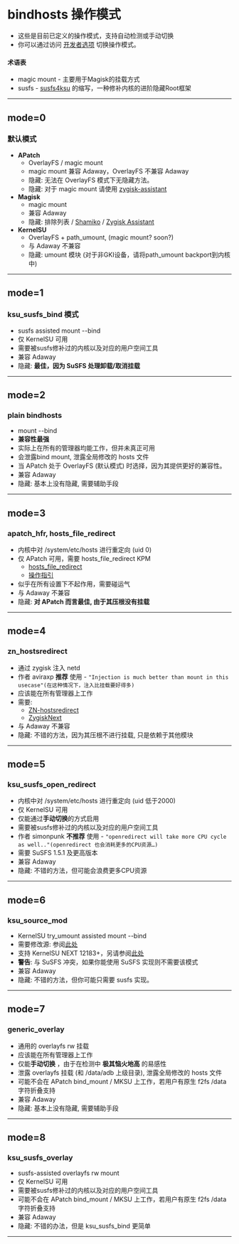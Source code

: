 # bindhosts 操作模式
- 这些是目前已定义的操作模式，支持自动检测或手动切换
- 你可以通过访问 [开发者选项](https://github.com/bindhosts/bindhosts/issues/10#issue-2703531116) 切换操作模式。

#### 术语表
 - magic mount - 主要用于Magisk的挂载方式
 - susfs - [susfs4ksu](https://gitlab.com/simonpunk/susfs4ksu) 的缩写，一种修补内核的进阶隐藏Root框架

---

## mode=0
### 默认模式
 - **APatch** 
   - OverlayFS / magic mount
   - magic mount 兼容 Adaway，OverlayFS 不兼容 Adaway
   - 隐藏: 无法在 OverlayFS 模式下无隐藏方法。
   - 隐藏: 对于 magic mount 请使用 [zygisk-assistant](https://github.com/snake-4/Zygisk-Assistant)
 - **Magisk** 
   - magic mount  
   - 兼容 Adaway  
   - 隐藏: 排除列表 / [Shamiko](https://github.com/LSPosed/LSPosed.github.io/releases) / [Zygisk Assistant](https://github.com/snake-4/Zygisk-Assistant)  
 - **KernelSU** 
   - OverlayFS + path_umount, (magic mount? soon?)
   - 与 Adaway 不兼容  
   - 隐藏: umount 模块 (对于非GKI设备，请将path_umount backport到内核中)

---

## mode=1
### ksu_susfs_bind 模式
- susfs assisted mount --bind
- 仅 KernelSU 可用  
- 需要被susfs修补过的内核以及对应的用户空间工具  
- 兼容 Adaway  
- 隐藏: **最佳，因为 SuSFS 处理卸载/取消挂载**

---

## mode=2
### plain bindhosts
- mount --bind
- **兼容性最强**
- 实际上在所有的管理器均能工作，但并未真正可用
- 会泄露bind mount, 泄露全局修改的 hosts 文件  
- 当 APatch 处于 OverlayFS (默认模式) 时选择，因为其提供更好的兼容性。
- 兼容 Adaway
- 隐藏: 基本上没有隐藏, 需要辅助手段

---

## mode=3
### apatch_hfr, hosts_file_redirect
- 内核中对 /system/etc/hosts 进行重定向 (uid 0)
- 仅 APatch 可用，需要 hosts_file_redirect KPM  
  - [hosts_file_redirect](https://github.com/AndroidPatch/kpm/blob/main/src/hosts_file_redirect/)  
  - [操作指引](https://github.com/bindhosts/bindhosts/issues/3)
- 似乎在所有设置下不起作用，需要碰运气
- 与 Adaway 不兼容  
- 隐藏: **对 APatch 而言最佳, 由于其压根没有挂载**

---

## mode=4
### zn_hostsredirect
- 通过 zygisk 注入 netd
- 作者 aviraxp **推荐** 使用 - ```"Injection is much better than mount in this usecase"(在这种情况下，注入比挂载要好得多)```
- 应该能在所有管理器上工作  
- 需要:  
  - [ZN-hostsredirect](https://github.com/aviraxp/ZN-hostsredirect)  
  - [ZygiskNext](https://github.com/Dr-TSNG/ZygiskNext)  
- 与 Adaway 不兼容  
- 隐藏: 不错的方法，因为其压根不进行挂载, 只是依赖于其他模块

---

## mode=5
### ksu_susfs_open_redirect
- 内核中对 /system/etc/hosts 进行重定向 (uid 低于2000)
- 仅 KernelSU 可用
- 仅能通过**手动切换**的方式启用  
- 需要被susfs修补过的内核以及对应的用户空间工具  
- 作者 simonpunk **不推荐** 使用 - ```"openredirect will take more CPU cycle as well.."(openredirect 也会消耗更多的CPU资源…)```
- 需要 SuSFS 1.5.1 及更高版本  
- 兼容 Adaway 
- 隐藏: 不错的方法，但可能会浪费更多CPU资源

---

## mode=6
### ksu_source_mod
- KernelSU try_umount assisted mount --bind
- 需要修改源: 参阅[此处](https://github.com/tiann/KernelSU/commit/2b2b0733d7c57324b742c017c302fc2c411fe0eb)  
- 支持 KernelSU NEXT 12183+，另请参阅[此处](https://github.com/rifsxd/KernelSU-Next/commit/9f30b48e559fb5ddfd088c933af147714841d673)
- **警告**: 与 SuSFS 冲突，如果你能使用 SuSFS 实现则不需要该模式
- 兼容 Adaway
- 隐藏: 不错的方法，但你可能只需要 susfs 实现。

---

## mode=7
### generic_overlay
- 通用的 overlayfs rw 挂载
- 应该能在所有管理器上工作 
- 仅能**手动切换** ，由于在检测中 **极其恼火地高** 的易感性
- 泄露 overlayfs 挂载 (和 /data/adb 上级目录), 泄露全局修改的 hosts 文件
- 可能不会在 APatch bind_mount / MKSU 上工作，若用户有原生 f2fs /data 字符折叠支持
- 兼容 Adaway
- 隐藏: 基本上没有隐藏, 需要辅助手段

---

## mode=8
### ksu_susfs_overlay
- susfs-assisted overlayfs rw mount
- 仅 KernelSU 可用  
- 需要被susfs修补过的内核以及对应的用户空间工具  
- 可能不会在 APatch bind_mount / MKSU 上工作，若用户有原生 f2fs /data 字符折叠支持
- 兼容 Adaway
- 隐藏: 不错的办法，但是 ksu_susfs_bind 更简单

---

